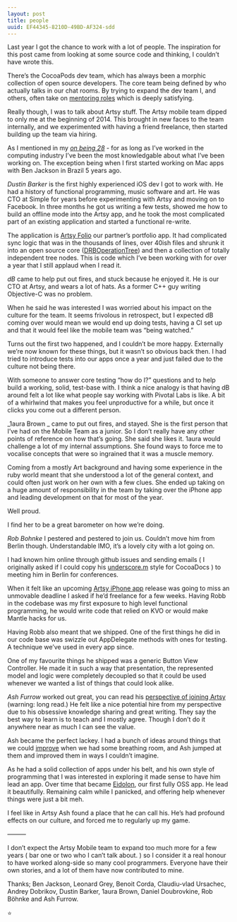```yaml
---
layout: post
title: people
uuid: EF44345-8210D-49BD-AF324-sdd
---
```


Last year I got the chance to work with a lot of people. The inspiration for this post came from looking at some source code and thinking, I couldn’t have wrote this.

There’s the CocoaPods dev team, which has always been a morphic collection of open source developers. The core team being defined by who actually talks in our chat rooms. By trying to expand the dev team I, and others, often take on [mentoring roles][1] which is deeply satisfying. 

Really though, I was to talk about Artsy stuff. The Artsy mobile team dipped to only me at the beginning of 2014. This brought in new faces to the team internally, and we experimented with having a friend freelance, then started building up the team via hiring. 

As I mentioned in my [_on being 28_][2] - for as long as I’ve worked in the computing industry I’ve been the most knowledgable about what I’ve been working on. The exception being when I first started working on Mac apps with Ben Jackson in Brazil 5 years ago.

*Dustin Barker* is the first highly experienced iOS dev I got to work with. He had a history of functional programming, music software and art. He was CTO at Simple for years before experimenting with Artsy and moving on to Facebook. In three months he got us writing a few tests, showed me how to build an offline mode into the Artsy app, and he took the most complicated part of an existing application and started a functional re-write.

The application is [Artsy Folio][3] our partner’s portfolio app. It had complicated sync logic that was in the thousands of lines, over 40ish files and shrunk it into an open source core ([DRBOperationTree][4]) and then a collection of totally independent tree nodes. This is code which I’ve been working with for over a year that I still applaud when I read it.

_dB_ came to help put out fires, and stuck because he enjoyed it. He is our CTO at Artsy, and wears a lot of hats. As a former C++ guy writing Objective-C was no problem. 

When he said he was interested I was worried about his impact on the culture for the team. It seems frivolous in retrospect, but I expected dB coming over would mean we would end up doing tests, having a CI set up and that it would feel like the mobile team was “being watched.”

Turns out the first two happened, and I couldn’t be more happy. Externally we’re now known for these things, but it wasn’t so obvious back then. I had tried to introduce tests into our apps once a year and just failed due to the culture not being there.

With someone to answer core testing “how do I?” questions and to help build a working, solid, test-base with. I think a nice analogy is that having dB around felt a lot like what people say working with Pivotal Labs is like. A bit of a whirlwind that makes you feel unproductive for a while, but once it clicks you come out a different person.

_1aura Brown _ came to put out fires, and stayed. She is the first person that I’ve had on the Mobile Team as a junior. So I don’t really have any other points of reference on how that’s going. She said she likes it. 1aura would challenge a lot of my internal assumptions. She found ways to force me to vocalise concepts that were so ingrained that it was a muscle memory. 

Coming from a mostly Art background and having some experience in the ruby world meant that she understood a lot of the general context, and could often just work on her own with a few clues. She ended up taking on a huge amount of responsibility in the team by taking over the iPhone app and leading development on that for most of the year. 

Well proud.

I find her to be a great barometer on how we’re doing.

_Rob Bohnke_ I pestered and pestered to join us. Couldn’t move him from Berlin though. Understandable IMO, it’s a lovely city with a lot going on. 

I had known him online through github issues and sending emails ( I originally asked if I could copy his [underscore.m][5] style for CocoaDocs ) to meeting him in Berlin for conferences.

When it felt like an upcoming [Artsy iPhone app][6] release was going to miss an unmovable deadline I asked if he’d freelance for a few weeks. Having Robb in the codebase was my first exposure to high level functional programming, he would write code that relied on KVO or would make Mantle hacks for us.

Having Robb also meant that we shipped. One of the first things he did in our code base was swizzle out AppDelegate methods with ones for testing. A technique we’ve used in every app since. 

One of my favourite things he shipped was a generic Button View Controller. He made it in such a way that presentation, the represented model and logic were completely decoupled so that it could be used whenever we wanted a list of things that could look alike.

_Ash Furrow_ worked out great, you can read his [perspective of joining Artsy][7] (warning: long read.) He felt like a nice potential hire from my perspective due to his obsessive knowledge sharing and great writing. They say the best way to learn is to teach and I mostly agree. Though I don’t do it anywhere near as much I can see the value.

Ash became the perfect lackey. I had a bunch of ideas around things that we could [improve][8] when we had some breathing room, and Ash jumped at them and improved them in ways I couldn’t imagine. 

As he had a solid collection of apps under his belt, and his own style of programming that I was interested in exploring it made sense to have him lead an app. Over time that became [Eidolon][9], our first fully OSS app. He lead it beautifully. Remaining calm while I panicked, and offering help whenever things were just a bit meh.

I feel like in Artsy Ash found a place that he can call his. He’s had profound effects on our culture, and forced me to regularly up my game. 

———

I don’t expect the Artsy Mobile team to expand too much more for a few years ( bar one or two who I can’t talk about. ) so I consider it a real honour to have worked along-side so many cool programmers. Everyone have their own stories, and a lot of them have now contributed to mine.

Thanks; Ben Jackson, Leonard Grey, Benoit Corda, Claudiu-vlad Ursachec, Andrey Dobrikov, Dustin Barker, 1aura Brown, Daniel Doubrovkine, Rob Böhnke and Ash Furrow.

⭐

[1]:	Add%20link%20to%20CP%20blog%20by%20k0nserve
[2]:	http://orta.io/on/being/28/
[3]:	http://folio.artsy.net
[4]:	http://github.com/dstnbrkr/DRBOperationTree
[5]:	http://underscorem.org
[6]:	http://robb.is/working-on/artsy-iphone-app/
[7]:	http://ashfurrow.com/blog/5-years-of-ios/
[8]:	http://artsy.github.io/blog/2014/08/04/aspect-oriented-programming-and-aranalytics/
[9]:	https://github.com/artsy/eidolon/